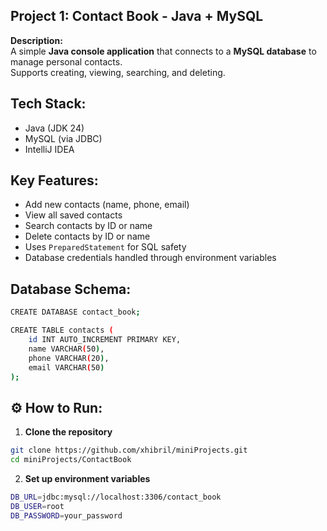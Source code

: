 ## Project 1: Contact Book - Java + MySQL

**Description:**  
A simple **Java console application** that connects to a **MySQL database** to manage personal contacts.  
Supports creating, viewing, searching, and deleting.

## Tech Stack:
-  Java (JDK 24)
-  MySQL (via JDBC)
-  IntelliJ IDEA

## Key Features:
- Add new contacts (name, phone, email)
- View all saved contacts
- Search contacts by ID or name
- Delete contacts by ID or name
- Uses `PreparedStatement` for SQL safety
- Database credentials handled through environment variables

## Database Schema:
```bash
CREATE DATABASE contact_book;

CREATE TABLE contacts (
    id INT AUTO_INCREMENT PRIMARY KEY,
    name VARCHAR(50),
    phone VARCHAR(20),
    email VARCHAR(50)
);
```

## ⚙️ How to Run: 

1. **Clone the repository**
```bash
git clone https://github.com/xhibril/miniProjects.git
cd miniProjects/ContactBook
```

2. **Set up environment variables**
```bash
DB_URL=jdbc:mysql://localhost:3306/contact_book
DB_USER=root
DB_PASSWORD=your_password
```


